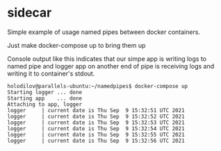 # sidecar
Simple example of usage named pipes between docker containers.

Just make docker-compose up to bring them up

Console output like this indicates that our simpe app is writing logs to named pipe and logger app on another end of pipe is receiving logs and writing it to container's stdout.

````
holodilov@parallels-ubuntu:~/namedpipes$ docker-compose up
Starting logger ... done
Starting app    ... done
Attaching to app, logger
logger     | current date is Thu Sep  9 15:32:51 UTC 2021
logger     | current date is Thu Sep  9 15:32:52 UTC 2021
logger     | current date is Thu Sep  9 15:32:53 UTC 2021
logger     | current date is Thu Sep  9 15:32:54 UTC 2021
logger     | current date is Thu Sep  9 15:32:55 UTC 2021
logger     | current date is Thu Sep  9 15:32:56 UTC 2021
````
